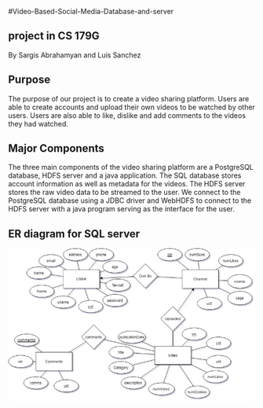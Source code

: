 #Video-Based-Social-Media-Database-and-server
## project in CS 179G
By Sargis Abrahamyan and Luis Sanchez

## Purpose
The purpose of our project is to create a video sharing platform. Users are able to create accounts and upload their own videos to be watched by other users. Users are also able to like, dislike and add comments to the videos they had watched.  

## Major Components 
The three main components of the video sharing platform are a PostgreSQL database, HDFS server and a java application. The SQL database stores account information as well as metadata for the videos. The HDFS server stores the raw video data to be streamed to the user. We connect to the PostgreSQL database using a JDBC driver and WebHDFS to connect to the HDFS server with a java program serving as the interface for the user. 

## ER diagram for SQL server
![Screenshot](ER-Diagram.jpg)
